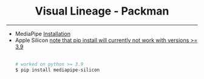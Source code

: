 <h1 align="center">Visual Lineage - Packman</h1>
<hr>
<ul>
  <li>MediaPipe <a href="https://google.github.io/mediapipe/getting_started/install.html">Installation</a></li>
  <li>Apple Silicon <a href="https://github.com/google/mediapipe/issues/1325#issuecomment-757505422">note that pip install will currently not work with versions >= 3.9</a>
  </li>
  <br> 
  
```bash
# worked on python >= 3.9 
$ pip install mediapipe-silicon
```
</ul>
